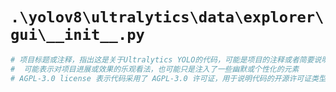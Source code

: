 # `.\yolov8\ultralytics\data\explorer\gui\__init__.py`

```py
# 项目标题或注释，指出这是关于Ultralytics YOLO的代码，可能是项目的注释或者简要说明
#  可能表示对项目进展或效果的乐观看法，也可能只是注入了一些幽默或个性化的元素
# AGPL-3.0 license 表示代码采用了 AGPL-3.0 许可证，用于说明代码的开源许可证类型
```